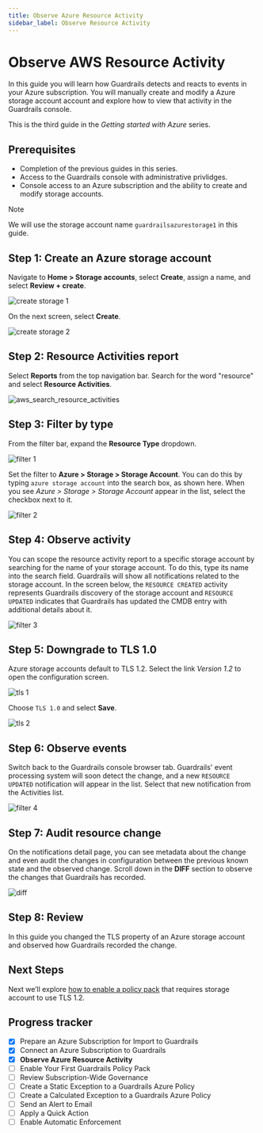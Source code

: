 ```yaml
---
title: Observe Azure Resource Activity
sidebar_label: Observe Resource Activity
---
```


# Observe AWS Resource Activity

In this guide you will learn how Guardrails detects and reacts to events in your Azure subscription. You will manually create and modify a Azure storage account account and explore how to view that activity in the Guardrails console.

This is the third guide in the *Getting started with Azure* series.

## Prerequisites

- Completion of the previous guides in this series.
- Access to the Guardrails console with administrative privlidges.
- Console access to an Azure subscription and the ability to create and modify storage accounts.

> [!NOTE]
> We will use the storage account name `guardrailsazurestorage1` in this guide.

## Step 1: Create an Azure storage account

Navigate to **Home > Storage accounts**, select **Create**, assign a name, and select **Review + create**.

<p><img alt="create storage 1" src="/home/jon/guardrails-docs/docs/getting-started/getting-started-azure/observe-azure-activity/create-storage-1.png"/></p>

On the next screen, select **Create**.

<p><img alt="create storage 2" src="/home/jon/guardrails-docs/docs/getting-started/getting-started-azure/observe-azure-activity/create-storage-2.png"/></p>  

## Step 2: Resource Activities report
 
Select **Reports** from the top navigation bar. Search for the word "resource" and select **Resource Activities**.

<p><img alt="aws_search_resource_activities" src="/home/jon/guardrails-docs/docs/getting-started/getting-started-aws/observe-aws-activity/aws-search-resource-activities.png"/></p>

## Step 3: Filter by type

From the filter bar, expand the **Resource Type** dropdown.

<p><img alt="filter 1" src="/home/jon/guardrails-docs/docs/getting-started/getting-started-azure/observe-azure-activity/filter-1.png"/></p>

Set the filter to **Azure > Storage > Storage Account**. You can do this by typing `azure storage account` into the search box, as shown here. When you see *Azure > Storage > Storage Account* appear in the list, select the checkbox next to it.

<p><img alt="filter 2" src="/home/jon/guardrails-docs/docs/getting-started/getting-started-azure/observe-azure-activity/filter-2.png"/></p>

## Step 4: Observe activity

You can scope the resource activity report to a specific storage account by searching for the name of your storage account. To do this, type its name into the search field. Guardrails will show all notifications related to the storage account. In the screen below, the `RESOURCE CREATED` activity represents Guardrails discovery of the storage account and `RESOURCE UPDATED` indicates that Guardrails has updated the CMDB entry with additional details about it.

<p><img alt="filter 3" src="/home/jon/guardrails-docs/docs/getting-started/getting-started-azure/observe-azure-activity/filter-3.png"/></p>

## Step 5: Downgrade to TLS 1.0

Azure storage accounts default to TLS 1.2. Select the link *Version 1.2* to open the configuration screen.

<p><img alt="tls 1" src="/home/jon/guardrails-docs/docs/getting-started/getting-started-azure/observe-azure-activity/tls-1.png"/></p>

Choose `TLS 1.0` and select **Save**.

<p><img alt="tls 2" src="/home/jon/guardrails-docs/docs/getting-started/getting-started-azure/observe-azure-activity/tls-2.png"/></p>

## Step 6: Observe events

Switch back to the Guardrails console browser tab. Guardrails' event processing system will soon detect the change, and a new `RESOURCE UPDATED` notification will appear in the list. Select that new notification from the Activities list.

<p><img alt="filter 4" src="/home/jon/guardrails-docs/docs/getting-started/getting-started-azure/observe-azure-activity/filter-4.png"/></p>

## Step 7: Audit resource change

On the notifications detail page, you can see metadata about the change and even audit the changes in configuration between the previous known state and the observed change. Scroll down in the **DIFF** section to observe the changes that Guardrails has recorded. 

<p><img alt="diff" src="/home/jon/guardrails-docs/docs/getting-started/getting-started-azure/observe-azure-activity/diff.png"/></p>

## Step 8: Review

In this guide you changed the TLS property of an Azure storage account and observed how Guardrails recorded the change.

## Next Steps

Next we’ll explore [how to enable a policy pack](/guardrails/docs/getting-started/getting-started-azure/enable-policy-pack) that requires storage account to use TLS 1.2.


## Progress tracker

- [x] Prepare an Azure Subscription for Import to Guardrails
- [x] Connect an Azure Subscription to Guardrails
- [x] **Observe Azure Resource Activity**
- [ ] Enable Your First Guardrails Policy Pack
- [ ] Review Subscription-Wide Governance
- [ ] Create a Static Exception to a Guardrails Azure Policy
- [ ] Create a Calculated Exception to a Guardrails Azure Policy
- [ ] Send an Alert to Email
- [ ] Apply a Quick Action
- [ ] Enable Automatic Enforcement
